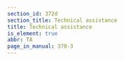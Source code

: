 ```yaml
---
section_id: 372d
section_title: Technical assistance
title: Technical assistance
is_element: true
abbr: TA
page_in_manual: 370-3
---
```

